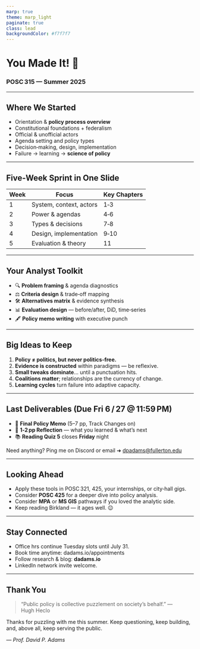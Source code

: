 ```yaml
---
marp: true
theme: marp_light
paginate: true
class: lead
backgroundColor: #f7f7f7
---
```


# You Made It! 🎉

### POSC 315 — Summer 2025

---

## Where We Started

* Orientation & **policy process overview**
* Constitutional foundations + federalism
* Official & unofficial actors
* Agenda setting and policy types
* Decision‑making, design, implementation
* Failure → learning → **science of policy**

---

## Five‑Week Sprint in One Slide

| Week | Focus                   | Key Chapters |
| ---- | ----------------------- | ------------ |
| 1    | System, context, actors | 1‑3          |
| 2    | Power & agendas         | 4‑6          |
| 3    | Types & decisions       | 7‑8          |
| 4    | Design, implementation  | 9‑10         |
| 5    | Evaluation & theory     | 11           |

---

## Your Analyst Toolkit

* 🔍 **Problem framing** & agenda diagnostics
* ⚖️ **Criteria design** & trade‑off mapping
* 🛠️ **Alternatives matrix** & evidence synthesis
* 📊 **Evaluation design** — before/after, DiD, time‑series
* 🖋️ **Policy memo writing** with executive punch

---

## Big Ideas to Keep

1. **Policy ≠ politics, but never politics‑free.**
2. **Evidence is constructed** within paradigms — be reflexive.
3. **Small tweaks dominate**… until a punctuation hits.
4. **Coalitions matter**; relationships are the currency of change.
5. **Learning cycles** turn failure into adaptive capacity.

---

## Last Deliverables (Due Fri 6 / 27 @ 11:59 PM)

* 📝 **Final Policy Memo** (5–7 pp, Track Changes on)
* 🤔 **1‑2 pp Reflection** — what you learned & what’s next
* 📚 **Reading Quiz 5** closes **Friday** night

Need anything? Ping me on Discord or email ➜ [dpadams@fullerton.edu](mailto:dpadams@fullerton.edu)

---

## Looking Ahead

* Apply these tools in POSC 321, 425, your internships, or city‑hall gigs.
* Consider **POSC 425** for a deeper dive into policy analysis.
* Consider **MPA** or **MS GIS** pathways if you loved the analytic side.
* Keep reading Birkland — it ages well. 😉

---

## Stay Connected

* Office hrs continue Tuesday slots until July 31.
* Book time anytime: dadams.io/appointments
* Follow research & blog: **dadams.io**
* LinkedIn network invite welcome.

---

## Thank You

> “Public policy is collective puzzlement on society’s behalf.” — Hugh Heclo

Thanks for puzzling with me this summer. Keep questioning, keep building, and, above all, keep serving the public.

*— Prof. David P. Adams*
